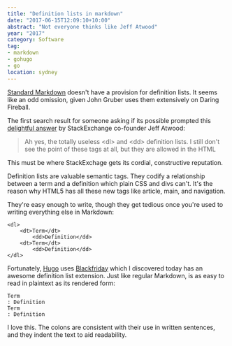 ```yaml
---
title: "Definition lists in markdown"
date: "2017-06-15T12:09:10+10:00"
abstract: "Not everyone thinks like Jeff Atwood"
year: "2017"
category: Software
tag:
- markdown
- gohugo
- go
location: sydney
---
```

[Standard Markdown] doesn't have a provision for definition lists. It seems like an odd omission, given John Gruber uses them extensively on Daring Fireball.

The first search result for someone asking if its possible prompted this [delightful answer] by StackExchange co-founder Jeff Atwood:

> Ah yes, the totally useless \<dl\> and \<dd\> definition lists. I still don't see the point of these tags at all, but they are allowed in the HTML

This must be where StackExchage gets its cordial, constructive reputation.

Definition lists are valuable semantic tags. They codify a relationship between a term and a definition which plain CSS and divs can't. It's the reason why HTML5 has all these new tags like article, main, and navigation.

They're easy enough to write, though they get tedious once you're used to writing everything else in Markdown:

    <dl>
        <dt>Term</dt>
            <dd>Definition</dd>
        <dt>Term</dt>
            <dd>Definition</dd>
    </dl>

Fortunately, [Hugo] uses [Blackfriday] which I discovered today has an awesome definition list extension. Just like regular Markdown, is as easy to read in plaintext as its rendered form:

    Term
    : Definition
    Term
    : Definition

I love this. The colons are consistent with their use in written sentences, and they indent the text to aid readability.

[Standard Markdown]: https://daringfireball.net/projects/markdown/
[delightful answer]: https://meta.stackexchange.com/questions/72395/is-it-possible-to-have-definition-lists-in-markdown
[Hugo]: https://gohugo.io/
[Blackfriday]: https://github.com/russross/blackfriday

